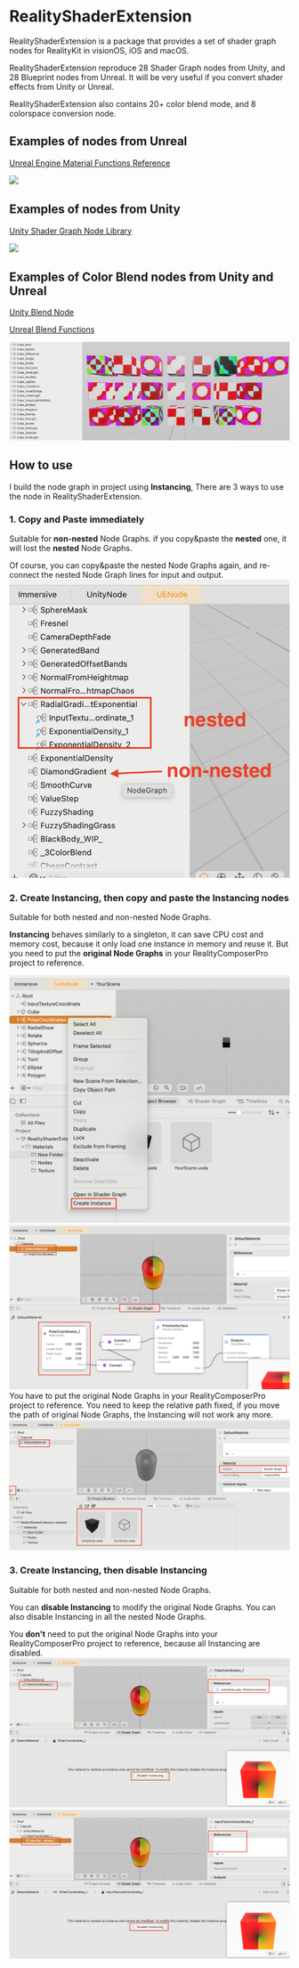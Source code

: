 # RealityShaderExtension
RealityShaderExtension is a package that provides a set of shader graph nodes for RealityKit in visionOS, iOS and macOS. 

RealityShaderExtension reproduce 28 Shader Graph nodes from Unity, and 28 Blueprint nodes from Unreal. It will be very useful if you convert shader effects from Unity or Unreal.

RealityShaderExtension also contains 20+ color blend mode, and 8 colorspace conversion node. 

## Examples of nodes from Unreal

[Unreal Engine Material Functions Reference](https://dev.epicgames.com/documentation/en-us/unreal-engine/unreal-engine-material-functions-reference)

![](./README.assets/UEMaterial.gif)

## Examples of nodes from Unity

[Unity Shader Graph Node Library](https://docs.unity3d.com/Packages/com.unity.shadergraph@12.1/manual/Node-Library.html)

![](./README.assets/UnityMaterial.gif)

## Examples of Color Blend nodes from Unity and Unreal

[Unity Blend Node](https://docs.unity3d.com/Packages/com.unity.shadergraph@12.1/manual/Blend-Node.html)

[Unreal Blend Functions](https://dev.epicgames.com/documentation/en-us/unreal-engine/blend-material-functions-in-unreal-engine)

![](./README.assets/ColorBlendMaterial.png)


## How to use
I build the node graph in project using **Instancing**, There are 3 ways to use the node in RealityShaderExtension.
### 1. Copy and Paste immediately
Suitable for **non-nested** Node Graphs. if you copy&paste the **nested** one, it will lost the **nested** Node Graphs.

Of course, you can copy&paste the nested Node Graphs again, and re-connect the nested Node Graph lines for input and output.
![](./README.assets/Nested.png)
### 2. Create Instancing, then copy and paste the Instancing nodes
Suitable for both nested and non-nested Node Graphs.

**Instancing** behaves similarly to a singleton, it can save CPU cost and memory cost, because it only load one instance in memory and reuse it. But you need to put the **original Node Graphs** in your RealityComposerPro project to reference.


![](./README.assets/CreateInstancing.png)
![](./README.assets/PasteInstancing.png)
You have to put the original Node Graphs in your RealityComposerPro project to reference. You need to keep the relative path fixed, if you move the path of original Node Graphs, the Instancing will not work any more.
![](./README.assets/YourScene.png)

### 3. Create Instancing, then disable Instancing
Suitable for both nested and non-nested Node Graphs.

You can **disable Instancing** to modify the original Node Graphs. You can also disable Instancing in all the nested Node Graphs. 

You **don't** need to put the original Node Graphs into your RealityComposerPro project to reference, because all Instancing are disabled.
![](./README.assets/DisableInstancing.png)
![](./README.assets/DisableNestedInstancing.png)